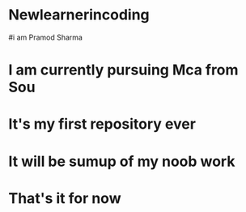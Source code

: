 # Newlearnerincoding
#i am Pramod Sharma
# I am currently pursuing Mca from Sou
# It's my first repository ever 
# It will be sumup of my noob work 
# That's it for now
